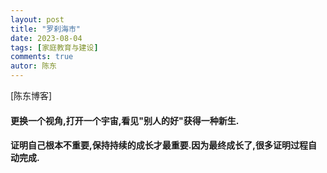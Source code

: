 ```yaml
---
layout: post
title: "罗刹海市"
date: 2023-08-04
tags: [家庭教育与建设]
comments: true
autor: 陈东
---
```


[陈东博客]

#### 更换一个视角,打开一个宇宙,看见"别人的好"获得一种新生.

#### 证明自己根本不重要,保持持续的成长才最重要.因为最终成长了,很多证明过程自动完成.
